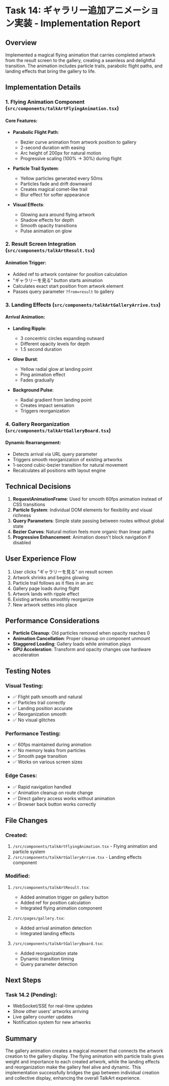 # Task 14: ギャラリー追加アニメーション実装 - Implementation Report

## Overview
Implemented a magical flying animation that carries completed artwork from the result screen to the gallery, creating a seamless and delightful transition. The animation includes particle trails, parabolic flight paths, and landing effects that bring the gallery to life.

## Implementation Details

### 1. Flying Animation Component (`src/components/talkArtFlyingAnimation.tsx`)

#### Core Features:
- **Parabolic Flight Path**:
  - Bezier curve animation from artwork position to gallery
  - 2-second duration with easing
  - Arc height of 200px for natural motion
  - Progressive scaling (100% → 30%) during flight

- **Particle Trail System**:
  - Yellow particles generated every 50ms
  - Particles fade and drift downward
  - Creates magical comet-like trail
  - Blur effect for softer appearance

- **Visual Effects**:
  - Glowing aura around flying artwork
  - Shadow effects for depth
  - Smooth opacity transitions
  - Pulse animation on glow

### 2. Result Screen Integration (`src/components/talkArtResult.tsx`)

#### Animation Trigger:
- Added ref to artwork container for position calculation
- "ギャラリーを見る" button starts animation
- Calculates exact start position from artwork element
- Passes query parameter `?from=result` to gallery

### 3. Landing Effects (`src/components/talkArtGalleryArrive.tsx`)

#### Arrival Animation:
- **Landing Ripple**:
  - 3 concentric circles expanding outward
  - Different opacity levels for depth
  - 1.5 second duration

- **Glow Burst**:
  - Yellow radial glow at landing point
  - Ping animation effect
  - Fades gradually

- **Background Pulse**:
  - Radial gradient from landing point
  - Creates impact sensation
  - Triggers reorganization

### 4. Gallery Reorganization (`src/components/talkArtGalleryBoard.tsx`)

#### Dynamic Rearrangement:
- Detects arrival via URL query parameter
- Triggers smooth reorganization of existing artworks
- 1-second cubic-bezier transition for natural movement
- Recalculates all positions with layout engine

## Technical Decisions

1. **RequestAnimationFrame**: Used for smooth 60fps animation instead of CSS transitions
2. **Particle System**: Individual DOM elements for flexibility and visual richness
3. **Query Parameters**: Simple state passing between routes without global state
4. **Bezier Curves**: Natural motion feels more organic than linear paths
5. **Progressive Enhancement**: Animation doesn't block navigation if disabled

## User Experience Flow

1. User clicks "ギャラリーを見る" on result screen
2. Artwork shrinks and begins glowing
3. Particle trail follows as it flies in an arc
4. Gallery page loads during flight
5. Artwork lands with ripple effect
6. Existing artworks smoothly reorganize
7. New artwork settles into place

## Performance Considerations

- **Particle Cleanup**: Old particles removed when opacity reaches 0
- **Animation Cancellation**: Proper cleanup on component unmount
- **Staggered Loading**: Gallery loads while animation plays
- **GPU Acceleration**: Transform and opacity changes use hardware acceleration

## Testing Notes

### Visual Testing:
- ✅ Flight path smooth and natural
- ✅ Particles trail correctly
- ✅ Landing position accurate
- ✅ Reorganization smooth
- ✅ No visual glitches

### Performance Testing:
- ✅ 60fps maintained during animation
- ✅ No memory leaks from particles
- ✅ Smooth page transition
- ✅ Works on various screen sizes

### Edge Cases:
- ✅ Rapid navigation handled
- ✅ Animation cleanup on route change
- ✅ Direct gallery access works without animation
- ✅ Browser back button works correctly

## File Changes

### Created:
1. `/src/components/talkArtFlyingAnimation.tsx` - Flying animation and particle system
2. `/src/components/talkArtGalleryArrive.tsx` - Landing effects component

### Modified:
1. `/src/components/talkArtResult.tsx`:
   - Added animation trigger on gallery button
   - Added ref for position calculation
   - Integrated flying animation component

2. `/src/pages/gallery.tsx`:
   - Added arrival animation detection
   - Integrated landing effects

3. `/src/components/talkArtGalleryBoard.tsx`:
   - Added reorganization state
   - Dynamic transition timing
   - Query parameter detection

## Next Steps

### Task 14.2 (Pending):
- WebSocket/SSE for real-time updates
- Show other users' artworks arriving
- Live gallery counter updates
- Notification system for new artworks

## Summary

The gallery animation creates a magical moment that connects the artwork creation to the gallery display. The flying animation with particle trails gives weight and importance to each created artwork, while the landing effects and reorganization make the gallery feel alive and dynamic. This implementation successfully bridges the gap between individual creation and collective display, enhancing the overall TalkArt experience.